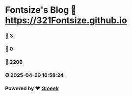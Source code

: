 # Fontsize's Blog :link: https://321Fontsize.github.io 
### :page_facing_up: [3](https://321Fontsize.github.io/tag.html) 
### :speech_balloon: 0 
### :hibiscus: 2206 
### :alarm_clock: 2025-04-29 16:58:24 
### Powered by :heart: [Gmeek](https://github.com/Meekdai/Gmeek)
